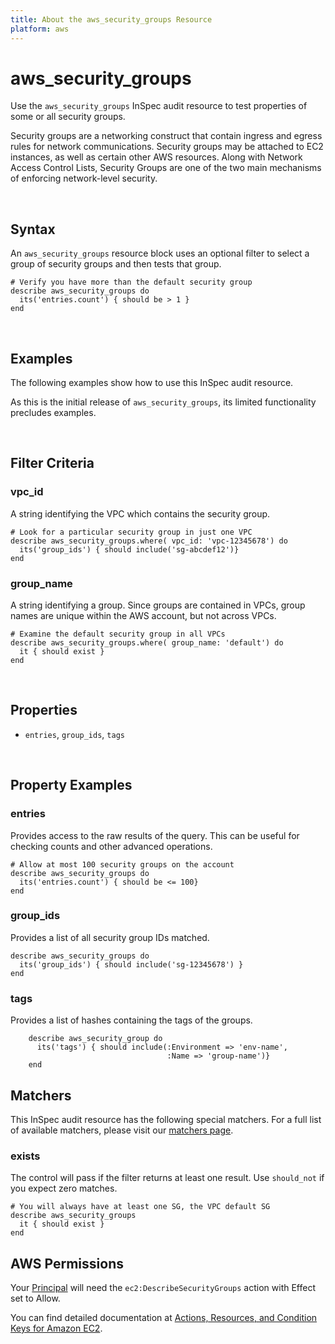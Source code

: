 ```yaml
---
title: About the aws_security_groups Resource
platform: aws
---
```


# aws\_security\_groups

Use the `aws_security_groups` InSpec audit resource to test properties of some or all security groups.

Security groups are a networking construct that contain ingress and egress rules for network communications. Security groups may be attached to EC2 instances, as well as certain other AWS resources. Along with Network Access Control Lists, Security Groups are one of the two main mechanisms of enforcing network-level security.

<br>

## Syntax

An `aws_security_groups` resource block uses an optional filter to select a group of security groups and then tests that group.

    # Verify you have more than the default security group
    describe aws_security_groups do
      its('entries.count') { should be > 1 }
    end

<br>

## Examples

The following examples show how to use this InSpec audit resource.

As this is the initial release of `aws_security_groups`, its limited functionality precludes examples.

<br>

## Filter Criteria

### vpc\_id

A string identifying the VPC which contains the security group.

    # Look for a particular security group in just one VPC
    describe aws_security_groups.where( vpc_id: 'vpc-12345678') do
      its('group_ids') { should include('sg-abcdef12')}
    end

### group\_name

A string identifying a group. Since groups are contained in VPCs, group names are unique within the AWS account, but not across VPCs.

    # Examine the default security group in all VPCs
    describe aws_security_groups.where( group_name: 'default') do
      it { should exist }
    end

<br>

## Properties

* `entries`, `group_ids`, `tags`

<br>

## Property Examples

### entries

Provides access to the raw results of the query. This can be useful for checking counts and other advanced operations.

    # Allow at most 100 security groups on the account
    describe aws_security_groups do
      its('entries.count') { should be <= 100}
    end

### group\_ids

Provides a list of all security group IDs matched.

    describe aws_security_groups do
      its('group_ids') { should include('sg-12345678') }
    end
    
### tags
        
Provides a list of hashes containing the tags of the groups.
        
        describe aws_security_group do
          its('tags') { should include(:Environment => 'env-name',
                                       :Name => 'group-name')}
        end

## Matchers

This InSpec audit resource has the following special matchers. For a full list of available matchers, please visit our [matchers page](https://www.inspec.io/docs/reference/matchers/).

### exists

The control will pass if the filter returns at least one result. Use `should_not` if you expect zero matches.

    # You will always have at least one SG, the VPC default SG
    describe aws_security_groups
      it { should exist }
    end

## AWS Permissions

Your [Principal](https://docs.aws.amazon.com/IAM/latest/UserGuide/intro-structure.html#intro-structure-principal) will need the `ec2:DescribeSecurityGroups` action with Effect set to Allow.

You can find detailed documentation at [Actions, Resources, and Condition Keys for Amazon EC2](https://docs.aws.amazon.com/IAM/latest/UserGuide/list_amazonec2.html).
